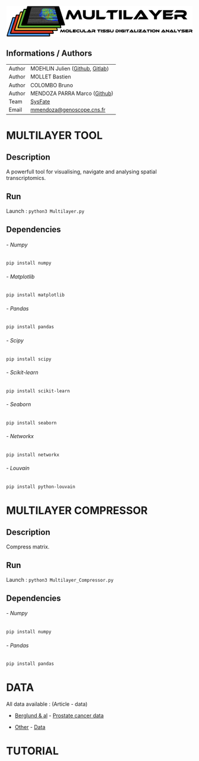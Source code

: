 <div align="center">

![alt text](logo/multilayer2.png)
</div>

## Informations / Authors

|         |                                                                                               |
| ------- | --------------------------------------------------------------------------------------------- |
| Author  | MOEHLIN Julien ([Github](https://github.com/JulienMoehlin), [Gitlab](https://gitlab.com/julienmoehlin)) |
| Author  | MOLLET Bastien                                                                                |
| Author  | COLOMBO Bruno                                                                                 |
| Author  | MENDOZA PARRA Marco ([Github](https://github.com/SysFate))                                    |
| Team    | [SysFate](https://www.sysfate.org/)                                                           |
| Email   | <mmendoza@genoscope.cns.fr>                                                                   |



# MULTILAYER TOOL

<!--[![DIO](/doc/images/DOI.svg)](https://www.nature.com/articles/s41598-018-28948-z)-->

## Description

A powerfull tool for visualising, navigate and analysing spatial transcriptomics.

## Run

Launch : `python3 Multilayer.py`
 
## Dependencies

###### - Numpy

```bash
pip install numpy
```

###### - Matplotlib

```bash
pip install matplotlib
```

###### - Pandas

```bash
pip install pandas
```

###### - Scipy

```bash
pip install scipy
```

###### - Scikit-learn

```bash
pip install scikit-learn
```

###### - Seaborn

```bash
pip install seaborn
```

###### - Networkx

```bash
pip install networkx
```

###### - Louvain

```bash
pip install python-louvain
```

# MULTILAYER COMPRESSOR

## Description

Compress matrix.

## Run

Launch : `python3 Multilayer_Compressor.py`

## Dependencies

###### - Numpy

```bash
pip install numpy
```

###### - Pandas

```bash
pip install pandas
```

# DATA

All data available : (Article - data)

<ul>
<li> 

[Berglund & al](https://www.nature.com/articles/s41467-018-04724-5) - [Prostate cancer data](Data/Prostate_cancer) 
</li>
<li>

[Other](https://www.nature.com/articles/s41467-018-04724-5) - [Data](Data/) 
</li>
</ul>

# TUTORIAL
